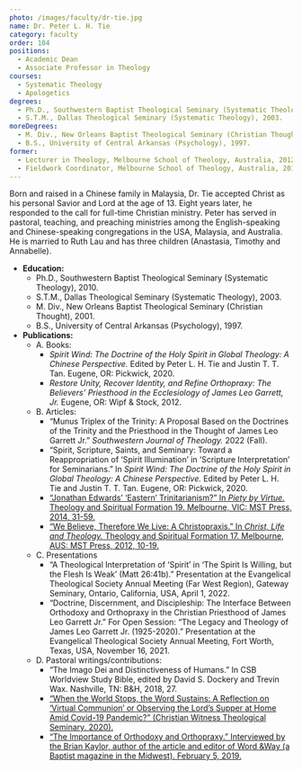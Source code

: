 ```yaml
---
photo: /images/faculty/dr-tie.jpg
name: Dr. Peter L. H. Tie
category: faculty
order: 104
positions:
  - Academic Dean
  - Associate Professor in Theology
courses:
  - Systematic Theology
  - Apologetics
degrees:
  - Ph.D., Southwestern Baptist Theological Seminary (Systematic Theology), 2010.
  - S.T.M., Dallas Theological Seminary (Systematic Theology), 2003.
moreDegrees:
  - M. Div., New Orleans Baptist Theological Seminary (Christian Thought), 2001.
  - B.S., University of Central Arkansas (Psychology), 1997.
former:
  - Lecturer in Theology, Melbourne School of Theology, Australia, 2012-2016
  - Fieldwork Coordinator, Melbourne School of Theology, Australia, 2012-2016
---
```


Born and raised in a Chinese family in Malaysia, Dr. Tie accepted Christ as his personal Savior and Lord at the age of 13. Eight years later, he responded to the call for full-time Christian ministry. Peter has served in pastoral, teaching, and preaching ministries among the English-speaking and Chinese-speaking congregations in the USA, Malaysia, and Australia. He is married to Ruth Lau and has three children (Anastasia, Timothy and Annabelle).

- **Education:**
  - Ph.D., Southwestern Baptist Theological Seminary (Systematic Theology), 2010.
  - S.T.M., Dallas Theological Seminary (Systematic Theology), 2003.
  - M. Div., New Orleans Baptist Theological Seminary (Christian Thought), 2001.
  - B.S., University of Central Arkansas (Psychology), 1997.
- **Publications:**
  - A. Books:
    - _Spirit Wind: The Doctrine of the Holy Spirit in Global Theology: A Chinese Perspective._ Edited by Peter L. H. Tie and Justin T. T. Tan. Eugene, OR: Pickwick, 2020.
    - _Restore Unity, Recover Identity, and Refine Orthopraxy: The Believers’ Priesthood in the Ecclesiology of James Leo Garrett, Jr._ Eugene, OR: Wipf & Stock, 2012.
  - B. Articles:
    - “Munus Triplex of the Trinity: A Proposal Based on the Doctrines of the Trinity and the Priesthood in the Thought of James Leo Garrett Jr.” _Southwestern Journal of Theology._ 2022 (Fall).
    - “Spirit, Scripture, Saints, and Seminary: Toward a Reappropriation of ‘Spirit Illumination’ in ‘Scripture Interpretation’ for Seminarians.” In _Spirit Wind: The Doctrine of the Holy Spirit in Global Theology: A Chinese Perspective._ Edited by Peter L. H. Tie and Justin T. T. Tan. Eugene, OR: Pickwick, 2020.
    - [“Jonathan Edwards’ ‘Eastern’ Trinitarianism?” In _Piety by Virtue._ Theology and Spiritual Formation 19. Melbourne, VIC: MST Press, 2014, 31-59.](http://issuu.com/mstchinese/docs/mstcj_19)
    - [“We Believe, Therefore We Live: A Christopraxis.” In _Christ, Life and Theology._ Theology and Spiritual Formation 17. Melbourne, AUS: MST Press, 2012, 10-19.](http://issuu.com/mstchinese/docs/mstcj_17)
  - C. Presentations
    - “A Theological Interpretation of ‘Spirit’ in ‘The Spirit Is Willing, but the Flesh Is Weak’ (Matt 26:41b).” Presentation at the Evangelical Theological Society Annual Meeting (Far West Region), Gateway Seminary, Ontario, California, USA, April 1, 2022.
    - “Doctrine, Discernment, and Discipleship: The Interface Between Orthodoxy and Orthopraxy in the Christian Priesthood of James Leo Garrett Jr.” For Open Session: “The Legacy and Theology of James Leo Garrett Jr. (1925-2020).” Presentation at the Evangelical Theological Society Annual Meeting, Fort Worth, Texas, USA, November 16, 2021.
  - D. Pastoral writings/contributions:
    - “The Imago Dei and Distinctiveness of Humans.” In CSB Worldview Study Bible, edited by David S. Dockery and Trevin Wax. Nashville, TN: B&H, 2018, 27.
    - [“When the World Stops, the Word Sustains: A Reflection on ‘Virtual Communion’ or Observing the Lord’s Supper at Home Amid Covid-19 Pandemic?” (Christian Witness Theological Seminary, 2020).](https://www.cwts.edu/latest-activities/sharings/sharings_archive/sharing_06012020/)
    - [“The Importance of Orthodoxy and Orthopraxy.” Interviewed by the Brian Kaylor, author of the article and editor of Word &Way (a Baptist magazine in the Midwest). February 5, 2019.](https://wordandway.org/2019/02/05/the-importance-of-orthodoxy-and-orthopraxy/)
